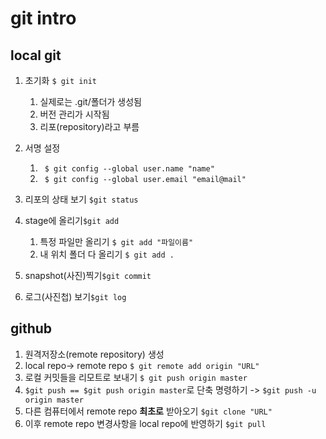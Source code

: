 # git intro

## local git

1. 초기화 `$ git init`

   1. 실제로는 .git/폴더가 생성됨
   2. 버전 관리가 시작됨
   3. 리포(repository)라고 부름

2. 서명 설정

   1. ` $ git config --global user.name "name"`
   2. ` $ git config --global user.email "email@mail"`

3. 리포의 상태 보기 `$git status`

4. stage에 올리기`$git add`

   1. 특정 파일만 올리기 `$ git add "파일이름"`
   2. 내 위치 폴더 다 올리기 `$ git add .`

5. snapshot(사진)찍기`$git commit`

6. 로그(사진첩) 보기`$git log`

   

   

## github

1. 원격저장소(remote repository) 생성
2. local repo-> remote repo `$ git remote add origin "URL"`
3. 로컬 커밋들을 리모트로 보내기 `$ git push origin master`
4. `$git push == $git push origin master`로 단축 명령하기 -> `$git push -u origin master`
5. 다른 컴퓨터에서 remote repo **최초로** 받아오기 `$git clone "URL"`
6. 이후 remote repo 변경사항을 local repo에 반영하기 `$git pull`

